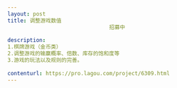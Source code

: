 ```yaml
---                
layout: post       
title: 调整游戏数值
                                招募中
           
description: 
1.棋牌游戏（金币类）
2.调整游戏的输赢概率、倍数、库存的饱和度等
3.游戏的玩法以及规则的完善。
     
contenturl: https://pro.lagou.com/project/6309.html      
---                 
```

